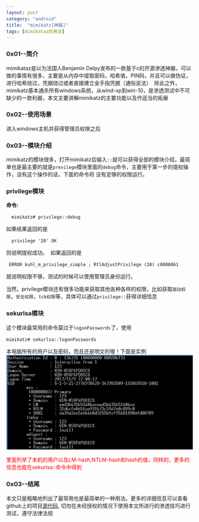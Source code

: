 ```yaml
---
layout: post
category: "android"
title:  "mimikatz[神器]"
tags: [mimikataz的用法]
---
```

### 0x01--简介
  mimikataz是以为法国人Benjamin Delpy发布的一款基于c的开源渗透神器，可以做的事情有很多，主要是从内存中提取密码，哈希值，PIN码，并且可以做伪证，进行哈希绕过，凭据绕过或者直接建立金手指凭据（通俗说法）
  除此之外，mimikatz基本通杀所有windows系统，从wind-xp到win-10，是渗透测试中不可缺少的一款利器，本文主要讲解mimikatz的主要功能以及作适当的拓展
 
### 0x02--使用场景
 进入windows主机并获得管理员权限之后

### 0x03--模块介绍
  mimikatz的模块很多，打开mimikatz后输入```::```就可以获得全部的模块介绍，最简单也是最主要的就是```previlege```模块里面的```debug```命令，主要用于第一步的提权操作，没有这个操作的话，下面的命令将 没有足够的权限运行。

### privilege模块
**命令:**
```
  mimikatz# privilege::debug
```
  如果结果返回的是
```
  privilege '20' OK
```
  则说明提权成功。
  如果返回的是
 ```
  ERROR kuhl_m_privilege_simple ; RtlAdjustPrivilege (20) c0000061
 ```
 就说明权限不够，测试的时候可以使用管理员身份运行。
 
 当然，privilege模块还有很多功能来获取其他各种各样的权限，比如获取```驱动权限```，```安全权限```，```tcb权限```等，具体可以通过```privilege::```获得详细信息
 
 ### sekurlsa模块
 这个模块最常用的命令莫过于```logonPasswords```了，使用
 ```
 mimikatz# sekurlsa::logonPasswords
 ```
 本电脑所有的用户以及密码，而且还是明文的喔！下面是实例
 ![image](/images/sekurlsa_test.jpg)
 
<font color="red">里面列举了本机的用户以及LM-hash,NTLM-hash和hash的值，同样的，更多的信息也能在sekurlsa::命令中得到</font>

### 0x03--结尾
本文只是粗略地列出了最常用也是最简单的一种用法。更多的详细信息可以查看github上的项目[源代码][1],
切勿在未经授权的情况下使用本文所进行的渗透技巧进行测试，遵守法律法规




[1]:https://github.com/gentilkiwi/mimikatz
